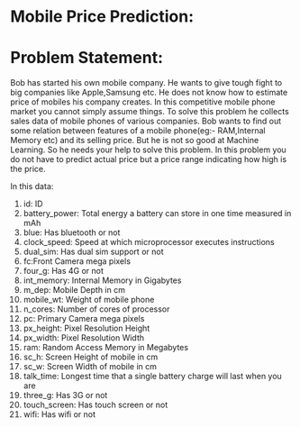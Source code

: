 # Mobile Price Prediction:

# Problem Statement: 
Bob has started his own mobile company. He wants to give tough fight to big companies like Apple,Samsung etc. He does not know how to estimate price of mobiles his company creates. In this competitive mobile phone market you cannot simply assume things. To solve this problem he collects sales data of mobile phones of various companies.
Bob wants to find out some relation between features of a mobile phone(eg:- RAM,Internal Memory etc) and its selling price. But he is not so good at Machine Learning. So he needs your help to solve this problem. In this problem you do not have to predict actual price but a price range indicating how high is the price. 

In this data:

1) id: ID
2) battery_power: Total energy a battery can store in one time measured in mAh
3) blue: Has bluetooth or not
4) clock_speed: Speed at which microprocessor executes instructions
5) dual_sim: Has dual sim support or not
6) fc:Front Camera mega pixels
7) four_g: Has 4G or not
8) int_memory: Internal Memory in Gigabytes
9) m_dep: Mobile Depth in cm
10) mobile_wt: Weight of mobile phone
11) n_cores: Number of cores of processor
12) pc: Primary Camera mega pixels
13) px_height: Pixel Resolution Height
14) px_width: Pixel Resolution Width
15) ram: Random Access Memory in Megabytes
16) sc_h: Screen Height of mobile in cm
17) sc_w: Screen Width of mobile in cm
18) talk_time: Longest time that a single battery charge will last when you are
19) three_g: Has 3G or not
20) touch_screen: Has touch screen or not
21) wifi: Has wifi or not

